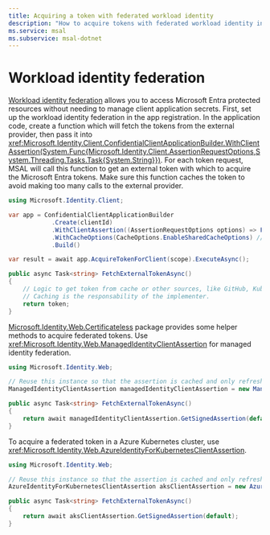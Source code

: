 ```yaml
---
title: Acquiring a token with federated workload identity
description: "How to acquire tokens with federated workload identity in MSAL.NET"
ms.service: msal
ms.subservice: msal-dotnet
---
```


# Workload identity federation

[Workload identity federation](/entra/workload-id/workload-identity-federation) allows you to access Microsoft Entra protected resources without needing to manage client application secrets. First, set up the workload identity federation in the app registration. In the application code, create a function which will fetch the tokens from the external provider, then pass it into <xref:Microsoft.Identity.Client.ConfidentialClientApplicationBuilder.WithClientAssertion(System.Func{Microsoft.Identity.Client.AssertionRequestOptions,System.Threading.Tasks.Task{System.String}})>. For each token request, MSAL will call this function to get an external token with which to acquire the Microsoft Entra tokens. Make sure this function caches the token to avoid making too many calls to the external provider.

```csharp
using Microsoft.Identity.Client;

var app = ConfidentialClientApplicationBuilder
            .Create(clientId)
            .WithClientAssertion((AssertionRequestOptions options) => FetchExternalTokenAsync())
            .WithCacheOptions(CacheOptions.EnableSharedCacheOptions) // for more cache options see https://learn.microsoft.com/entra/msal/dotnet/how-to/token-cache-serialization?tabs=msal
            .Build()

var result = await app.AcquireTokenForClient(scope).ExecuteAsync();

public async Task<string> FetchExternalTokenAsync() 
{
    // Logic to get token from cache or other sources, like GitHub, Kubernetes, etc.
    // Caching is the responsability of the implementer.
    return token;
}

```

[Microsoft.Identity.Web.Certificateless](https://www.nuget.org/packages/Microsoft.Identity.Web.Certificateless) package provides some helper methods to acquire federated tokens. Use <xref:Microsoft.Identity.Web.ManagedIdentityClientAssertion> for managed identity federation.

```csharp
using Microsoft.Identity.Web;

// Reuse this instance so that the assertion is cached and only refreshed once it expires.
ManagedIdentityClientAssertion managedIdentityClientAssertion = new ManagedIdentityClientAssertion(userAssignedId);

public async Task<string> FetchExternalTokenAsync() 
{
    return await managedIdentityClientAssertion.GetSignedAssertion(default);
}

```

To acquire a federated token in a Azure Kubernetes cluster, use <xref:Microsoft.Identity.Web.AzureIdentityForKubernetesClientAssertion>.

```csharp
using Microsoft.Identity.Web;

// Reuse this instance so that the assertion is cached and only refreshed once it expires.
AzureIdentityForKubernetesClientAssertion aksClientAssertion = new AzureIdentityForKubernetesClientAssertion();

public async Task<string> FetchExternalTokenAsync() 
{
    return await aksClientAssertion.GetSignedAssertion(default);
}

```
